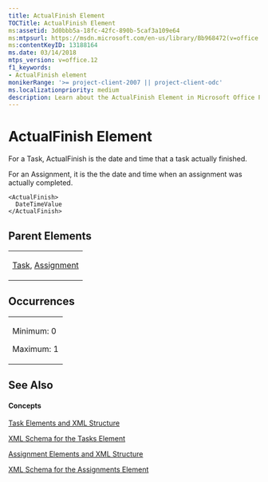 ```yaml
---
title: ActualFinish Element
TOCTitle: ActualFinish Element
ms:assetid: 3d0bbb5a-18fc-42fc-890b-5caf3a109e64
ms:mtpsurl: https://msdn.microsoft.com/en-us/library/Bb968472(v=office.12)
ms:contentKeyID: 13188164
ms.date: 03/14/2018
mtps_version: v=office.12
f1_keywords:
- ActualFinish element
monikerRange: '>= project-client-2007 || project-client-odc'
ms.localizationpriority: medium
description: Learn about the ActualFinish Element in Microsoft Office Project. Understand its role in tasks and assignments, and its XML structure.
---
```


# ActualFinish Element




For a Task, ActualFinish is the date and time that a task actually finished.

For an Assignment, it is the the date and time when an assignment was actually completed.

    <ActualFinish>
      DateTimeValue
    </ActualFinish>

## Parent Elements

<table>
<colgroup>
<col style="width: 100%" />
</colgroup>
<tbody>
<tr class="odd">
<td><p><a href="task-element.md">Task</a>, <a href="assignment-element.md">Assignment</a></p></td>
</tr>
</tbody>
</table>

## Occurrences

<table>
<colgroup>
<col style="width: 100%" />
</colgroup>
<tbody>
<tr class="odd">
<td><p>Minimum: 0</p>
<p>Maximum: 1</p></td>
</tr>
</tbody>
</table>

## See Also

#### Concepts

[Task Elements and XML Structure](task-elements-and-xml-structure.md)

[XML Schema for the Tasks Element](xml-schema-for-the-tasks-element.md)

[Assignment Elements and XML Structure](assignment-elements-and-xml-structure.md)

[XML Schema for the Assignments Element](xml-schema-for-the-assignments-element.md)

